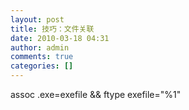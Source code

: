 ```yaml
---
layout: post
title: 技巧：文件关联
date: 2010-03-18 04:31
author: admin
comments: true
categories: []
---
```

assoc .exe=exefile &amp;&amp; ftype exefile="%1"
